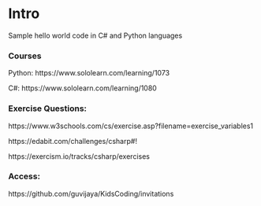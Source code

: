 <h1>Intro</h1>
<p>Sample hello world code in C# and Python languages </p>
<h3>Courses</h3>
<p>Python: https://www.sololearn.com/learning/1073 </p>
<p>C#: https://www.sololearn.com/learning/1080 </p>

<h3>Exercise Questions: </h3>
<p>https://www.w3schools.com/cs/exercise.asp?filename=exercise_variables1 </p>
<p>https://edabit.com/challenges/csharp#!</p>
<p>https://exercism.io/tracks/csharp/exercises</p>

<h3>Access:</h3>
<p>https://github.com/guvijaya/KidsCoding/invitations</p>
